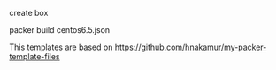 create box

   packer build centos6.5.json

This templates are based on https://github.com/hnakamur/my-packer-template-files
